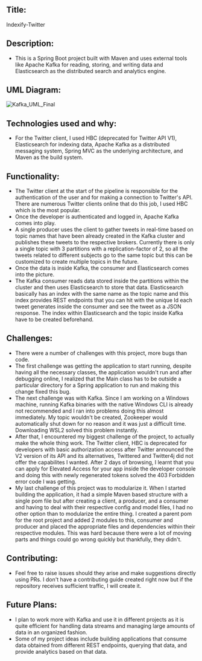## Title:  
  
Indexify-Twitter
  
## Description:  
  
- This is a Spring Boot project built with Maven and uses external tools like Apache Kafka for reading, storing, and writing data and Elasticsearch as the distributed search and analytics engine.  
  
## UML Diagram:  
  
![Kafka_UML_Final](https://user-images.githubusercontent.com/65598707/209486490-5144c03f-b7ba-47e6-be3d-c142afa43383.png)  
  
## Technologies used and why:  
  
- For the Twitter client, I used HBC (deprecated for Twitter API V1), Elasticsearch for indexing data, Apache Kafka as a distributed messaging system, Spring MVC as the underlying architecture, and Maven as the build system.  
  
## Functionality:  
  
- The Twitter client at the start of the pipeline is responsible for the authentication of the user and for making a connection to Twitter's API. There are numerous Twitter clients online that do this job, I used HBC which is the most popular.  
- Once the developer is authenticated and logged in, Apache Kafka comes into play.  
- A single producer uses the client to gather tweets in real-time based on topic names that have been already created in the Kafka cluster and publishes these tweets to the respective brokers. Currently there is only a single topic with 3 partitions with a replication-factor of 2, so all the tweets related to different subjects go to the same topic but this can be customized to create multiple topics in the future.  
- Once the data is inside Kafka, the consumer and Elasticsearch comes into the picture.  
- The Kafka consumer reads data stored inside the partitions within the cluster and then uses Elasticsearch to store that data. Elasticsearch basically has an index with the same name as the topic name and this index provides REST endpoints that you can hit with the unique Id each tweet generates inside the consumer and see the tweet as a JSON response.  The index within Elasticsearch and the topic inside Kafka have to be created beforehand.
  
## Challenges:  
  
- There were a number of challenges with this project, more bugs than code.  
- The first challenge was getting the application to start running, despite having all the necessary classes, the application wouldn't run and after debugging online, I realized that the Main class has to be outside a particular directory for a Spring application to run and making this change fixed this bug.  
- The next challenge was with Kafka. Since I am working on a Windows machine, running Kafka binaries with the native Windows CLI is already not recommended and I ran into problems doing this almost immediately. My topic wouldn't be created, Zookeeper would automatically shut down for no reason and it was just a difficult time. Downloading WSL2 solved this problem instantly.
- After that, I encountered my biggest challenge of the project, to actually make the whole thing work. The Twitter client, HBC is deprecated for developers with basic authorization access after Twitter announced the V2 version of its API and its alternatives, Twittered and Twitter4j did not offer the capabilites I wanted. After 2 days of browsing, I learnt that you can apply for Elevated Access for your app inside the developer console and doing this with newly regenerated tokens solved the 403 Forbidden error code I was getting.  
- My last challenge of this project was to modularize it. When I started building the application, it had a simple Maven based structure with a single pom file but after creating a client, a producer, and a consumer and having to deal with their respective config and model files, I had no other option than to modularize the entire thing. I created a parent pom for the root project and added 2 modules to this, consumer and producer and placed the appropriate files and dependencies within their respective modules.  This was hard because there were a lot of moving parts and things could go wrong quickly but thankfully, they didn't.  
  
## Contributing:  
  
- Feel free to raise issues should they arise and make suggestions directly using PRs. I don't have a contributing guide created right now but if the repository receives sufficient traffic, I will create it.  
  
## Future Plans:  
  
- I plan to work more with Kafka and use it in different projects as it is quite efficient for handling data streams and managing large amounts of data in an organized fashion.  
- Some of my project ideas include building applications that consume data obtained from different REST endpoints, querying that data, and provide analytics based on that data.
